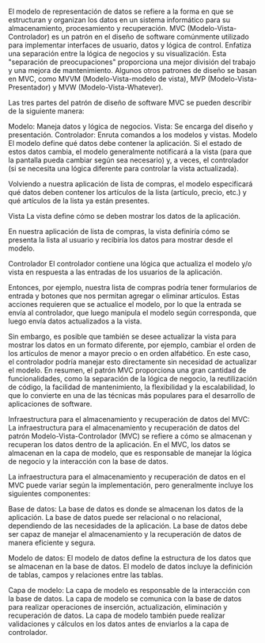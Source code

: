 El modelo de representación de datos se refiere a la forma en que se estructuran y organizan los datos en un sistema informático para su almacenamiento, procesamiento y recuperación. 
MVC (Modelo-Vista-Controlador) es un patrón en el diseño de software comúnmente utilizado para implementar interfaces de usuario, datos y lógica de control. Enfatiza una separación entre la lógica de negocios y su visualización. Esta "separación de preocupaciones" proporciona una mejor división del trabajo y una mejora de mantenimiento. Algunos otros patrones de diseño se basan en MVC, como MVVM (Modelo-Vista-modelo de vista), MVP (Modelo-Vista-Presentador) y MVW (Modelo-Vista-Whatever).

Las tres partes del patrón de diseño de software MVC se pueden describir de la siguiente manera:

Modelo: Maneja datos y lógica de negocios.
Vista: Se encarga del diseño y presentación.
Controlador: Enruta comandos a los modelos y vistas.
Modelo
El modelo define qué datos debe contener la aplicación. Si el estado de estos datos cambia, el modelo generalmente notificará a la vista (para que la pantalla pueda cambiar según sea necesario) y, a veces, el controlador (si se necesita una lógica diferente para controlar la vista actualizada).

Volviendo a nuestra aplicación de lista de compras, el modelo especificará qué datos deben contener los artículos de la lista (artículo, precio, etc.) y qué artículos de la lista ya están presentes.

Vista
La vista define cómo se deben mostrar los datos de la aplicación.

En nuestra aplicación de lista de compras, la vista definiría cómo se presenta la lista al usuario y recibiría los datos para mostrar desde el modelo.

Controlador
El controlador contiene una lógica que actualiza el modelo y/o vista en respuesta a las entradas de los usuarios de la aplicación.

Entonces, por ejemplo, nuestra lista de compras podría tener formularios de entrada y botones que nos permitan agregar o eliminar artículos. Estas acciones requieren que se actualice el modelo, por lo que la entrada se envía al controlador, que luego manipula el modelo según corresponda, que luego envía datos actualizados a la vista.

Sin embargo, es posible que también se desee actualizar la vista para mostrar los datos en un formato diferente, por ejemplo, cambiar el orden de los artículos de menor a mayor precio o en orden alfabético. En este caso, el controlador podría manejar esto directamente sin necesidad de actualizar el modelo.
En resumen, el patrón MVC proporciona una gran cantidad de funcionalidades, como la separación de la lógica de negocio, la reutilización de código, la facilidad de mantenimiento, la flexibilidad y la escalabilidad, lo que lo convierte en una de las técnicas más populares para el desarrollo de aplicaciones de software.

Infraestructura para el almacenamiento y recuperación de datos del MVC: La infraestructura para el almacenamiento y recuperación de datos del patrón Modelo-Vista-Controlador (MVC) se refiere a cómo se almacenan y recuperan los datos dentro de la aplicación. En el MVC, los datos se almacenan en la capa de modelo, que es responsable de manejar la lógica de negocio y la interacción con la base de datos.

La infraestructura para el almacenamiento y recuperación de datos en el MVC puede variar según la implementación, pero generalmente incluye los siguientes componentes:

Base de datos: La base de datos es donde se almacenan los datos de la aplicación. La base de datos puede ser relacional o no relacional, dependiendo de las necesidades de la aplicación. La base de datos debe ser capaz de manejar el almacenamiento y la recuperación de datos de manera eficiente y segura.

Modelo de datos: El modelo de datos define la estructura de los datos que se almacenan en la base de datos. El modelo de datos incluye la definición de tablas, campos y relaciones entre las tablas.

Capa de modelo: La capa de modelo es responsable de la interacción con la base de datos. La capa de modelo se comunica con la base de datos para realizar operaciones de inserción, actualización, eliminación y recuperación de datos. La capa de modelo también puede realizar validaciones y cálculos en los datos antes de enviarlos a la capa de controlador.
